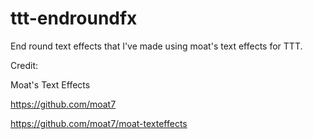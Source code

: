 # ttt-endroundfx
End round text effects that I've made using moat's text effects for TTT.

Credit:

Moat's Text Effects

https://github.com/moat7

https://github.com/moat7/moat-texteffects
